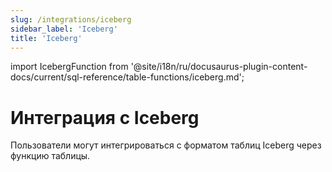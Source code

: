 ```yaml
---
slug: /integrations/iceberg
sidebar_label: 'Iceberg'
title: 'Iceberg'
---
```


import IcebergFunction from '@site/i18n/ru/docusaurus-plugin-content-docs/current/sql-reference/table-functions/iceberg.md';


# Интеграция с Iceberg

Пользователи могут интегрироваться с форматом таблиц Iceberg через функцию таблицы. 

<IcebergFunction/>
